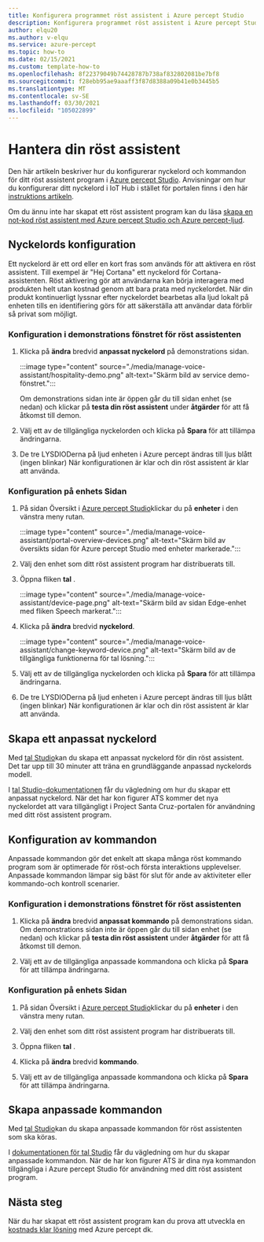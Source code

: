 ```yaml
---
title: Konfigurera programmet röst assistent i Azure percept Studio
description: Konfigurera programmet röst assistent i Azure percept Studio
author: elqu20
ms.author: v-elqu
ms.service: azure-percept
ms.topic: how-to
ms.date: 02/15/2021
ms.custom: template-how-to
ms.openlocfilehash: 8f22379049b74428787b738af832802081be7bf8
ms.sourcegitcommit: f28ebb95ae9aaaff3f87d8388a09b41e0b3445b5
ms.translationtype: MT
ms.contentlocale: sv-SE
ms.lasthandoff: 03/30/2021
ms.locfileid: "105022899"
---
```

# <a name="managing-your-voice-assistant"></a>Hantera din röst assistent

Den här artikeln beskriver hur du konfigurerar nyckelord och kommandon för ditt röst assistent program i [Azure percept Studio](https://go.microsoft.com/fwlink/?linkid=2135819). Anvisningar om hur du konfigurerar ditt nyckelord i IoT Hub i stället för portalen finns i den här [instruktions artikeln](./how-to-configure-voice-assistant.md).

Om du ännu inte har skapat ett röst assistent program kan du läsa [skapa en not-kod röst assistent med Azure percept Studio och Azure percept-ljud](./tutorial-no-code-speech.md).

## <a name="keyword-configuration"></a>Nyckelords konfiguration

Ett nyckelord är ett ord eller en kort fras som används för att aktivera en röst assistent. Till exempel är "Hej Cortana" ett nyckelord för Cortana-assistenten. Röst aktivering gör att användarna kan börja interagera med produkten helt utan kostnad genom att bara prata med nyckelordet. När din produkt kontinuerligt lyssnar efter nyckelordet bearbetas alla ljud lokalt på enheten tills en identifiering görs för att säkerställa att användar data förblir så privat som möjligt.

### <a name="configuration-within-the-voice-assistant-demo-window"></a>Konfiguration i demonstrations fönstret för röst assistenten

1. Klicka på **ändra** bredvid **anpassat nyckelord** på demonstrations sidan.

    :::image type="content" source="./media/manage-voice-assistant/hospitality-demo.png" alt-text="Skärm bild av service demo-fönstret.":::

    Om demonstrations sidan inte är öppen går du till sidan enhet (se nedan) och klickar på **testa din röst assistent** under **åtgärder** för att få åtkomst till demon.

1. Välj ett av de tillgängliga nyckelorden och klicka på **Spara** för att tillämpa ändringarna.

1. De tre LYSDIODerna på ljud enheten i Azure percept ändras till ljus blått (ingen blinkar) När konfigurationen är klar och din röst assistent är klar att använda.

### <a name="configuration-within-the-device-page"></a>Konfiguration på enhets Sidan

1. På sidan Översikt i [Azure percept Studio](https://go.microsoft.com/fwlink/?linkid=2135819)klickar du på **enheter** i den vänstra meny rutan.

    :::image type="content" source="./media/manage-voice-assistant/portal-overview-devices.png" alt-text="Skärm bild av översikts sidan för Azure percept Studio med enheter markerade.":::

1. Välj den enhet som ditt röst assistent program har distribuerats till.

1. Öppna fliken **tal** .

    :::image type="content" source="./media/manage-voice-assistant/device-page.png" alt-text="Skärm bild av sidan Edge-enhet med fliken Speech markerat.":::

1. Klicka på **ändra** bredvid **nyckelord**.

    :::image type="content" source="./media/manage-voice-assistant/change-keyword-device.png" alt-text="Skärm bild av de tillgängliga funktionerna för tal lösning.":::

1. Välj ett av de tillgängliga nyckelorden och klicka på **Spara** för att tillämpa ändringarna.

1. De tre LYSDIODerna på ljud enheten i Azure percept ändras till ljus blått (ingen blinkar) När konfigurationen är klar och din röst assistent är klar att använda.

## <a name="create-a-custom-keyword"></a>Skapa ett anpassat nyckelord

Med [tal Studio](https://speech.microsoft.com/)kan du skapa ett anpassat nyckelord för din röst assistent. Det tar upp till 30 minuter att träna en grundläggande anpassad nyckelords modell.

I [tal Studio-dokumentationen](../cognitive-services/speech-service/custom-keyword-basics.md) får du vägledning om hur du skapar ett anpassat nyckelord. När det har kon figurer ATS kommer det nya nyckelordet att vara tillgängligt i Project Santa Cruz-portalen för användning med ditt röst assistent program.

## <a name="commands-configuration"></a>Konfiguration av kommandon

Anpassade kommandon gör det enkelt att skapa många röst kommando program som är optimerade för röst-och första interaktions upplevelser. Anpassade kommandon lämpar sig bäst för slut för ande av aktiviteter eller kommando-och kontroll scenarier.

### <a name="configuration-within-the-voice-assistant-demo-window"></a>Konfiguration i demonstrations fönstret för röst assistenten

1. Klicka på **ändra** bredvid **anpassat kommando** på demonstrations sidan. Om demonstrations sidan inte är öppen går du till sidan enhet (se nedan) och klickar på **testa din röst assistent** under **åtgärder** för att få åtkomst till demon.

1. Välj ett av de tillgängliga anpassade kommandona och klicka på **Spara** för att tillämpa ändringarna.

### <a name="configuration-within-the-device-page"></a>Konfiguration på enhets Sidan

1. På sidan Översikt i [Azure percept Studio](https://go.microsoft.com/fwlink/?linkid=2135819)klickar du på **enheter** i den vänstra meny rutan.

1. Välj den enhet som ditt röst assistent program har distribuerats till.

1. Öppna fliken **tal** .

1. Klicka på **ändra** bredvid **kommando**.

1. Välj ett av de tillgängliga anpassade kommandona och klicka på **Spara** för att tillämpa ändringarna.

## <a name="create-custom-commands"></a>Skapa anpassade kommandon

Med [tal Studio](https://speech.microsoft.com/)kan du skapa anpassade kommandon för röst assistenten som ska köras.

I [dokumentationen för tal Studio](../cognitive-services/speech-service/quickstart-custom-commands-application.md) får du vägledning om hur du skapar anpassade kommandon. När de har kon figurer ATS är dina nya kommandon tillgängliga i Azure percept Studio för användning med ditt röst assistent program.

## <a name="next-steps"></a>Nästa steg

När du har skapat ett röst assistent program kan du prova att utveckla en [kostnads klar lösning](./tutorial-nocode-vision.md) med Azure percept dk.
